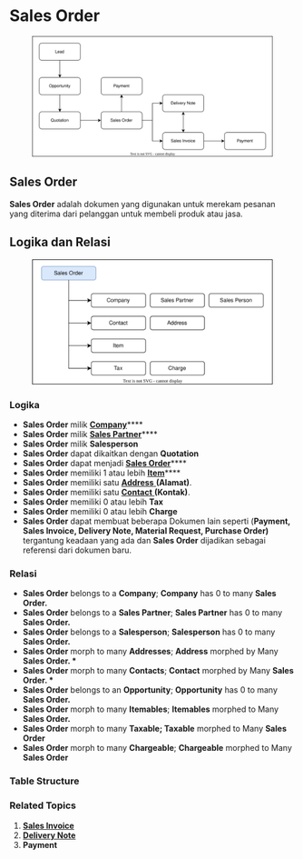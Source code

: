 # Sales Order

<figure><img src="../../.gitbook/assets/erp2.drawio.svg" alt=""><figcaption></figcaption></figure>

## Sales Order

**Sales Order** adalah dokumen yang digunakan untuk merekam pesanan yang diterima dari pelanggan untuk membeli produk atau jasa.

## Logika dan Relasi

<figure><img src="../../.gitbook/assets/salesorder.drawio.svg" alt=""><figcaption></figcaption></figure>

### Logika&#x20;

* **Sales Order** milik [**Company**](../core-concept/#company-perusahaan)****
* **Sales Order** milik [**Sales Partner**](sales-partner.md)****
* **Sales Order** milik **Salesperson**
* **Sales Order** dapat dikaitkan dengan **Quotation**
* **Sales Order** dapat menjadi [**Sales Order**](sales-order.md)****
* **Sales Order** memiliki 1 atau lebih [**Item**](../stock-concept/basic/item.md)****
* **Sales Order** memiliki satu [**Address** ](../crm-concept/address.md)**(Alamat)**.
* **Sales Order** memiliki satu [**Contact** ](../crm-concept/contact.md)**(Kontak)**.
* **Sales Order** memiliki 0 atau lebih **Tax**
* **Sales Order** memiliki 0 atau lebih **Charge**
* **Sales Order** dapat membuat beberapa Dokumen lain seperti (**Payment, Sales Invoice, Delivery Note, Material Request, Purchase Order)** tergantung keadaan yang ada dan **Sales Order** dijadikan sebagai referensi dari dokumen baru.

### Relasi &#x20;

* **Sales Order** belongs to a **Company**; **Company** has 0 to many **Sales Order.**
* **Sales Order** belongs to a **Sales Partner**; **Sales Partner** has 0 to many **Sales Order.**&#x20;
* **Sales Order** belongs to a **Salesperson**; **Salesperson** has 0 to many **Sales Order.**
* **Sales Order** morph to many **Addresses**; **Address** morphed by Many **Sales Order. \***&#x20;
* **Sales Order** morph to many **Contacts**; **Contact** morphed by Many **Sales Order. \***
* **Sales Order** belongs to an **Opportunity**; **Opportunity** has 0 to many **Sales Order.**
* **Sales Order** morph to many **Itemables**; **Itemables** morphed to Many **Sales Order.**
* **Sales Order** morph to many **Taxable; Taxable** morphed to Many **Sales Order**&#x20;
* **Sales Order** morph to many **Chargeable**; **Chargeable** morphed to Many **Sales Order**&#x20;

### Table Structure



### Related Topics

1. ****[**Sales Invoice**](sales-invoice.md)****
2. ****[**Delivery Note**](../stock-concept/stock-transactions/delivery-note.md)****
3. **Payment**
